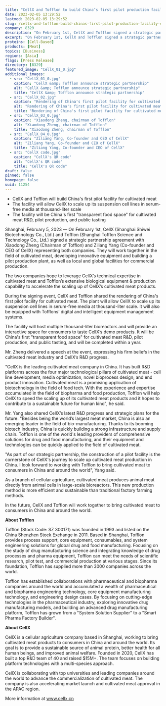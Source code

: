 ```yaml
---
title: "CellX and Tofflon to build China’s first pilot production facility for cultivated meat"
date: 2023-02-05 13:29:52
lastmod: 2023-02-05 13:29:52
slug: /cellx-and-tofflon-build-chinas-first-pilot-production-facility-cultivated-meat
company: 8329
description: "On February 1st, CellX and Tofflon signed a strategic partnership agreement to work together in the field of cultivated meat, developing innovative equipment and building a pilot production plant, as well as local and global facilities for commercial production"
excerpt: "On February 1st, CellX and Tofflon signed a strategic partnership agreement to work together in the field of cultivated meat, developing innovative equipment and building a pilot production plant, as well as local and global facilities for commercial production"
proteins: [Cell-Based]
products: [Meat]
topics: [Business]
regions: [Asia]
flags: [Press Release]
directory: [8329]
featured_image: "CellX_01_0.jpg"
additional_images:
  - src: "CellX_01_0.jpg"
    caption: "CellX &amp; Tofflon announce strategic partnership"
    alt: "CellX &amp; Tofflon announce strategic partnership"
    title: "CellX &amp; Tofflon announce strategic partnership"
  - src: "CellX_02.jpg"
    caption: "Rendering of China's first pilot facility for cultivated meat"
    alt: "Rendering of China's first pilot facility for cultivated meat"
    title: "Rendering of China's first pilot facility for cultivated meat"
  - src: "CellX_03_0.jpg"
    caption: "Xiaodong Zheng, chairman of Tofflon"
    alt: "Xiaodong Zheng, chairman of Tofflon"
    title: "Xiaodong Zheng, chairman of Tofflon"
  - src: "CellX_04_0.jpg"
    caption: "Ziliang Yang, Co-founder and CEO of CellX"
    alt: "Ziliang Yang, Co-founder and CEO of CellX"
    title: "Ziliang Yang, Co-founder and CEO of CellX"
  - src: "CellX code.jpg"
    caption: "CellX's QR code"
    alt: "CellX's QR code"
    title: "CellX's QR code"
draft: false
pinned: false
homepage: false
uuid: 11254
---
```

<ul>
<li>CellX and Tofflon will build China's first pilot facility for cultivated meat</li>
<li>The facility will allow CellX to scale up its suspension cell lines in serum-free media at thousand-liter scale</li>
<li>The facility will be China's first "transparent food space" for cultivated meat R&D, pilot production, and public tasting</li>
</ul>
<p>Shanghai, February 5, 2023 — On February 1st, CellX (Shanghai Shiwei Biotechnology Co., Ltd.) and Tofflon (Shanghai Tofflon Science and Technology Co., Ltd.) signed a strategic partnership agreement with Xiaodong Zheng (Chairman of Tofflon) and Ziliang Yang (Co-founder and CEO of CellX) representing both companies. They will work together in the field of cultivated meat, developing innovative equipment and building a pilot production plant, as well as local and global facilities for commercial production.</p>
<p>The two companies hope to leverage CellX’s technical expertise in cultivated meat and Tofflon’s extensive biological equipment & production capability to accelerate the scaling up of CellX’s cultivated meat products.</p>
<p>During the signing event, CellX and Tofflon shared the rendering of China's first pilot facility for cultivated meat. The plant will allow CellX to scale up its suspension cell lines in serum-free media at thousand-liter scale. It will also be equipped with Tofflons’ digital and intelligent equipment management systems.</p>
<p>The facility will host multiple thousand-liter bioreactors and will provide an interactive space for consumers to taste CellX’s demo products. It will be China's first "transparent food space" for cultivated meat R&D, pilot production, and public tasting, and will be completed within a year.</p>
<p>Mr. Zheng delivered a speech at the event, expressing his firm beliefs in the cultivated meat industry and CellX’s R&D progress.</p>
<p>"CellX is the leading cultivated meat company in China. It has built R&D platforms across the four major technological pillars of cultivated meat - cell line development, media optimization, novel bioprocess design, and end product innovation. Cultivated meat is a promising application of biotechnology in the field of food tech. With the experience and expertise accumulated in the field of biopharma and food production, Tofflon will help CellX to speed the scaling up of its cultivated meat products and it hopes to contribute to a sustainable future for human kind", he said.</p>
<p>Mr. Yang also shared CellX’s latest R&D progress and strategic plans for the future. "Besides being the world’s largest meat market, China is also an emerging leader in the field of bio-manufacturing. Thanks to its booming biotech industry, China is quickly building a strong infrastructure and supply chain. Tofflon is one of the world's leading providers of comprehensive solutions for drug and food manufacturing, and their equipment and technologies can be quickly applied to the field of cultivated meat.</p>
<p>"As part of our strategic partnership, the construction of a pilot facility is the cornerstone of CellX's journey to scale up cultivated meat production in China. I look forward to working with Tofflon to bring cultivated meat to consumers in China and around the world", Yang said.</p>
<p>As a branch of cellular agriculture, cultivated meat produces animal meat directly from animal cells in large-scale bioreactors. This new production method is more efficient and sustainable than traditional factory farming methods.</p>
<p>In the future, CellX and Tofflon will work together to bring cultivated meat to consumers in China and around the world.</p>
<p><strong><strong>About Tofflon</strong></strong></p>
<p>Tofflon (Stock Code: SZ 300171) was founded in 1993 and listed on the China Shenzhen Stock Exchange in 2011. Based in Shanghai, Tofflon provides process support, core equipment, consumables, and system engineering solutions for global drug and food manufacturing. Focusing on the study of drug manufacturing science and integrating knowledge of drug processes and pharma equipment, Tofflon can meet the needs of scientific research, pilot test, and commercial production at various stages. Since its foundation, Tofflon has supplied more than 3000 companies across the world.</p>
<p>Tofflon has established collaborations with pharmaceutical and biopharma companies around the world and accumulated a wealth of pharmaceutical and biopharma engineering technology, core equipment manufacturing technology, and engineering design cases. By focusing on cutting-edge technologies in the pharmaceutical industry, exploring innovative drug manufacturing models, and building an advanced drug manufacturing platform, Tofflon has grown from a "System Solution Supplier" to a "Smart Pharma Factory Builder".</p>
<p><strong><strong>About CellX</strong></strong></p>
<p>CellX is a cellular agriculture company based in Shanghai, working to bring cultivated meat products to consumers in China and around the world. Its goal is to provide a sustainable source of animal protein, better health for all human beings, and improved animal welfare. Founded in 2020, CellX has built a top R&D team of 40 and raised $15M+. The team focuses on building platform technologies with a multi-species approach.</p>
<p>CellX is collaborating with top universities and leading companies around the world to advance the commercialization of cultivated meat. The company is also accelerating market launch and cultivated meat approval in the APAC region.</p>
<p>More information at <a href="http://www.cellx.cn">www.cellx.cn</a></p>
